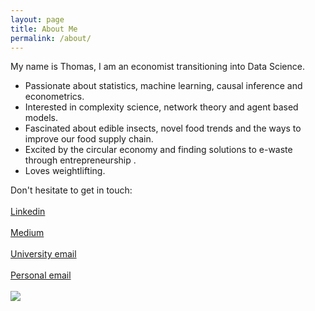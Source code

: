 ```yaml
---
layout: page
title: About Me
permalink: /about/
---
```


My name is Thomas, I am an economist transitioning into Data Science.

- Passionate about statistics, machine learning, causal inference and econometrics.
- Interested in complexity science, network theory and agent based models.
- Fascinated about edible insects, novel food trends and the ways to improve our food supply chain.
- Excited by the circular economy and finding solutions to e-waste through entrepreneurship .
- Loves weightlifting.

Don't hesitate to get in touch:
\
\
[Linkedin](https://www.linkedin.com/in/thomas-adler-31b372149/)
\
\
[Medium](https://medium.com/@chalk_ball)
\
\
[University email](mailto:thomas.adler.18@ucl.ac.uk)
\
\
[Personal email](mailto:thomas0299@gmail.com)
\
\
![]({{site.baseurl}}/images/white_pic.jpeg)
